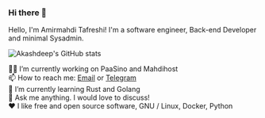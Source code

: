 ### Hi there 👋
Hello, I'm Amirmahdi Tafreshi! I'm a software engineer, Back-end Developer and minimal Sysadmin.

<!--
**mr-tafreshi/mr-tafreshi** is a ✨ _special_ ✨ repository because its `README.md` (this file) appears on your GitHub profile.

Here are some ideas to get you started:

- 🔭 I’m currently working on ...
- 🌱 I’m currently learning ...
- 👯 I’m looking to collaborate on ...
- 🤔 I’m looking for help with ...
- 💬 Ask me about ...
- 📫 How to reach me: ...
- 😄 Pronouns: ...
- ⚡ Fun fact: ...
-->
<p align="justify">
  <img src="https://github-readme-stats.vercel.app/api?username=t0xic0der&show_icons=true" alt="Akashdeep's GitHub stats"></img>
</p>
👨‍💻 I’m currently working on PaaSino and Mahdihost<br>
📫 How to reach me: <a href="mailto:a.tafreshi440@gmail.com">Email</a> or <a href="https://t.me/amirmahdi_tafreshi">Telegram</a><br>
🌱 I’m currently learning Rust and Golang<br>
💬 Ask me anything. I would love to discuss!<br>
❤️ I like free and open source software, GNU / Linux, Docker, Python
